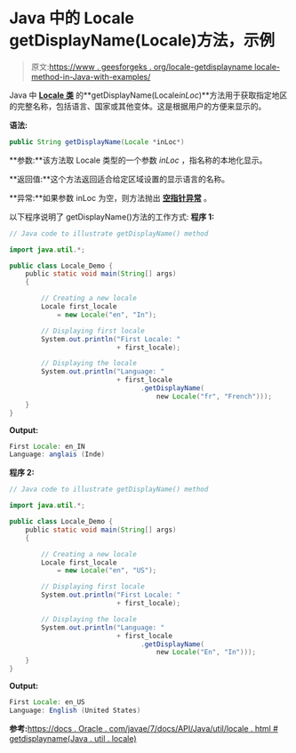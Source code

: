 # Java 中的 Locale getDisplayName(Locale)方法，示例

> 原文:[https://www . geesforgeks . org/locale-getdisplayname locale-method-in-Java-with-examples/](https://www.geeksforgeeks.org/locale-getdisplaynamelocale-method-in-java-with-examples/)

Java 中 **[Locale 类](https://www.geeksforgeeks.org/java-util-locale-class-java-set-1/)** 的**getDisplayName(Locale*inLoc*)**方法用于获取指定地区的完整名称，包括语言、国家或其他变体。这是根据用户的方便来显示的。

**语法:**

```java
public String getDisplayName(Locale *inLoc*)
```

**参数:**该方法取 Locale 类型的一个参数 *inLoc* ，指名称的本地化显示。

**返回值:**这个方法返回适合给定区域设置的显示语言的名称。

**异常:**如果参数 inLoc 为空，则方法抛出 **[空指针异常](https://www.geeksforgeeks.org/null-pointer-exception-in-java/)** 。

以下程序说明了 getDisplayName()方法的工作方式:
**程序 1:**

```java
// Java code to illustrate getDisplayName() method

import java.util.*;

public class Locale_Demo {
    public static void main(String[] args)
    {

        // Creating a new locale
        Locale first_locale
            = new Locale("en", "In");

        // Displaying first locale
        System.out.println("First Locale: "
                           + first_locale);

        // Displaying the locale
        System.out.println("Language: "
                           + first_locale
                                 .getDisplayName(
                                     new Locale("fr", "French")));
    }
}
```

**Output:**

```java
First Locale: en_IN
Language: anglais (Inde)

```

**程序 2:**

```java
// Java code to illustrate getDisplayName() method

import java.util.*;

public class Locale_Demo {
    public static void main(String[] args)
    {

        // Creating a new locale
        Locale first_locale
            = new Locale("en", "US");

        // Displaying first locale
        System.out.println("First Locale: "
                           + first_locale);

        // Displaying the locale
        System.out.println("Language: "
                           + first_locale
                                 .getDisplayName(
                                     new Locale("En", "In")));
    }
}
```

**Output:**

```java
First Locale: en_US
Language: English (United States)

```

**参考:**[https://docs . Oracle . com/javae/7/docs/API/Java/util/locale . html # getdisplayname(Java . util . locale)](https://docs.oracle.com/javase/7/docs/api/java/util/Locale.html#getDisplayName(java.util.Locale))